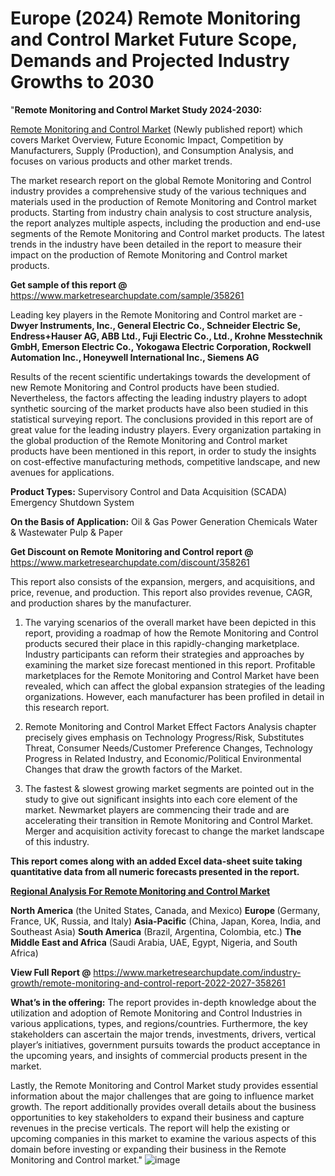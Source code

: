# Europe (2024) Remote Monitoring and Control Market Future Scope, Demands and Projected Industry Growths to 2030
"<strong>Remote Monitoring and Control Market Study 2024-2030:</strong>

<a href=https://www.marketresearchupdate.com/sample/358261>Remote Monitoring and Control Market</a> (Newly published report) which covers Market Overview, Future Economic Impact, Competition by Manufacturers, Supply (Production), and Consumption Analysis, and focuses on various products and other market trends.

The market research report on the global Remote Monitoring and Control industry provides a comprehensive study of the various techniques and materials used in the production of Remote Monitoring and Control market products. Starting from industry chain analysis to cost structure analysis, the report analyzes multiple aspects, including the production and end-use segments of the Remote Monitoring and Control market products. The latest trends in the industry have been detailed in the report to measure their impact on the production of Remote Monitoring and Control market products.

<strong>Get sample of this report @</strong> <a href=https://www.marketresearchupdate.com/sample/358261>https://www.marketresearchupdate.com/sample/358261</a>

Leading key players in the Remote Monitoring and Control market are -
<strong>Dwyer Instruments, Inc., General Electric Co., Schneider Electric Se, Endress+Hauser AG, ABB Ltd., Fuji Electric Co., Ltd., Krohne Messtechnik GmbH, Emerson Electric Co., Yokogawa Electric Corporation, Rockwell Automation Inc., Honeywell International Inc., Siemens AG</strong>

Results of the recent scientific undertakings towards the development of new Remote Monitoring and Control products have been studied. Nevertheless, the factors affecting the leading industry players to adopt synthetic sourcing of the market products have also been studied in this statistical surveying report. The conclusions provided in this report are of great value for the leading industry players. Every organization partaking in the global production of the Remote Monitoring and Control market products have been mentioned in this report, in order to study the insights on cost-effective manufacturing methods, competitive landscape, and new avenues for applications.

<strong>Product Types:</strong>
Supervisory Control and Data Acquisition (SCADA)
Emergency Shutdown System

<strong>On the Basis of Application:</strong>
Oil & Gas
Power Generation
Chemicals
Water & Wastewater
Pulp & Paper

<strong>Get Discount on Remote Monitoring and Control report @</strong> <a href=https://www.marketresearchupdate.com/discount/358261>https://www.marketresearchupdate.com/discount/358261</a>

This report also consists of the expansion, mergers, and acquisitions, and price, revenue, and production. This report also provides revenue, CAGR, and production shares by the manufacturer.

1) The varying scenarios of the overall market have been depicted in this report, providing a roadmap of how the Remote Monitoring and Control products secured their place in this rapidly-changing marketplace. Industry participants can reform their strategies and approaches by examining the market size forecast mentioned in this report. Profitable marketplaces for the Remote Monitoring and Control Market have been revealed, which can affect the global expansion strategies of the leading organizations. However, each manufacturer has been profiled in detail in this research report.

2) Remote Monitoring and Control Market Effect Factors Analysis chapter precisely gives emphasis on Technology Progress/Risk, Substitutes Threat, Consumer Needs/Customer Preference Changes, Technology Progress in Related Industry, and Economic/Political Environmental Changes that draw the growth factors of the Market.

3) The fastest &amp; slowest growing market segments are pointed out in the study to give out significant insights into each core element of the market. Newmarket players are commencing their trade and are accelerating their transition in Remote Monitoring and Control Market. Merger and acquisition activity forecast to change the market landscape of this industry.

<strong>This report comes along with an added Excel data-sheet suite taking quantitative data from all numeric forecasts presented in the report.</strong>

<strong><u><b>Regional Analysis For Remote Monitoring and Control Market</b></u></strong>

<strong><b>North America</b></strong> (the United States, Canada, and Mexico)
<strong><b>Europe </b></strong>(Germany, France, UK, Russia, and Italy)
<strong><b>Asia-Pacific</b></strong> (China, Japan, Korea, India, and Southeast Asia)
<strong><b>South America</b></strong> (Brazil, Argentina, Colombia, etc.)
<strong><b>The Middle East and Africa</b></strong> (Saudi Arabia, UAE, Egypt, Nigeria, and South Africa)

<strong>View Full Report @</strong> <a href=https://www.marketresearchupdate.com/industry-growth/remote-monitoring-and-control-report-2022-2027-358261>https://www.marketresearchupdate.com/industry-growth/remote-monitoring-and-control-report-2022-2027-358261</a>

<strong>What’s in the offering:</strong> The report provides in-depth knowledge about the utilization and adoption of Remote Monitoring and Control Industries in various applications, types, and regions/countries. Furthermore, the key stakeholders can ascertain the major trends, investments, drivers, vertical player’s initiatives, government pursuits towards the product acceptance in the upcoming years, and insights of commercial products present in the market.

Lastly, the Remote Monitoring and Control Market study provides essential information about the major challenges that are going to influence market growth. The report additionally provides overall details about the business opportunities to key stakeholders to expand their business and capture revenues in the precise verticals. The report will help the existing or upcoming companies in this market to examine the various aspects of this domain before investing or expanding their business in the Remote Monitoring and Control market."
![image](https://github.com/johnrobertjr/Market-Research-Update/assets/154120476/7b7d417d-1edf-44d1-9d8b-f497fc005182)

